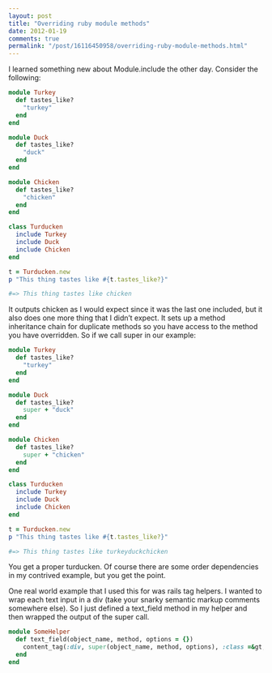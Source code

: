 ```yaml
---
layout: post
title: "Overriding ruby module methods"
date: 2012-01-19
comments: true
permalink: "/post/16116450958/overriding-ruby-module-methods.html"
---
```


I learned something new about Module.include the other day. Consider the following:

```ruby
module Turkey
  def tastes_like?
    "turkey"
  end
end

module Duck
  def tastes_like?
    "duck"
  end
end

module Chicken
  def tastes_like?
    "chicken"
  end
end

class Turducken
  include Turkey
  include Duck
  include Chicken
end

t = Turducken.new
p "This thing tastes like #{t.tastes_like?}"

#=> This thing tastes like chicken
```

It outputs chicken as I would expect since it was the last one included, but it also does one more thing that I didn’t expect. It sets up a method inheritance chain for duplicate methods so you have access to the method you have overridden. So if we call super in our example:

```ruby
module Turkey
  def tastes_like?
    "turkey"
  end
end

module Duck
  def tastes_like?
    super + "duck"
  end
end

module Chicken
  def tastes_like?
    super + "chicken"
  end
end

class Turducken
  include Turkey
  include Duck
  include Chicken
end

t = Turducken.new
p "This thing tastes like #{t.tastes_like?}"

#=> This thing tastes like turkeyduckchicken
```

You get a proper turducken. Of course there are some order dependencies in my contrived example, but you get the point.

One real world example that I used this for was rails tag helpers. I wanted to wrap each text input in a div (take your snarky semantic markup comments somewhere else). So I just defined a text_field method in my helper and then wrapped the output of the super call.

```ruby
module SomeHelper
  def text_field(object_name, method, options = {})
    content_tag(:div, super(object_name, method, options), :class =&gt; "input")
  end
end
```

